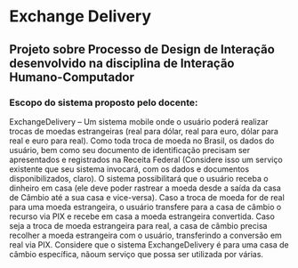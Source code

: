 <h1>Exchange Delivery</h1>
<h2>Projeto sobre Processo de Design de Interação desenvolvido na disciplina de Interação Humano-Computador</h2>
<h3>Escopo do sistema proposto pelo docente:</h3>
<p>
  ExchangeDelivery – Um sistema mobile onde o usuário poderá realizar trocas de moedas estrangeiras (real para dólar, real para euro, dólar para real e euro para real). Como toda troca de moeda no Brasil, os dados do usuário, bem como seu documento de identificação precisam ser apresentados e registrados na Receita Federal (Considere isso um serviço existente que seu sistema invocará, com os dados e documentos disponibilizados, claro). O sistema possibilitará que o usuário receba o dinheiro em casa (ele deve poder rastrear a moeda desde a saída da casa de Câmbio até a sua casa e vice-versa). Caso a troca de moeda for de real para uma moeda estrangeira, o usuário transfere para a casa de câmbio o recurso via PIX e recebe em casa a moeda estrangeira convertida. Caso seja a troca de moeda estrangeira para real, a casa de câmbio precisa recolher a moeda estrangeira com o usuário, transferindo a conversão em real via PIX. Considere que o sistema ExchangeDelivery é para uma casa de câmbio específica, nãoum serviço que possa ser utilizada por várias.
</p>
